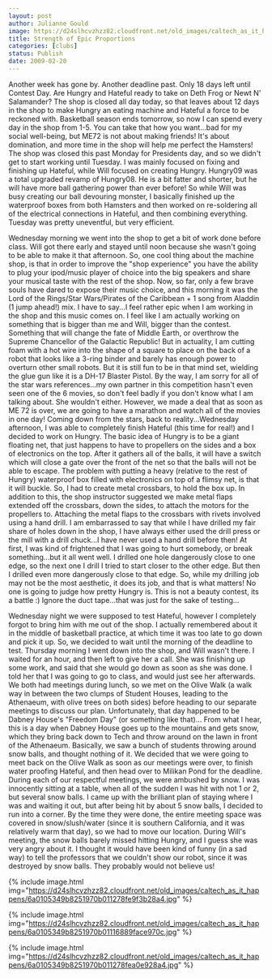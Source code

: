 ```yaml
---
layout: post
author: Julianne Gould
image: https://d24slhcvzhzz82.cloudfront.net/old_images/caltech_as_it_happens/6a0105349b8251970b01116889e9c3970c.jpg
title: Strength of Epic Proportions
categories: [clubs]
status: Publish
date: 2009-02-20
---
```


Another week has gone by. Another deadline past. Only 18 days left until Contest Day. Are Hungry and Hateful ready to take on Deth Frog or Newt N' Salamander? The shop is closed all day today, so that leaves about 12 days in the shop to make Hungry an eating machine and Hateful a force to be reckoned with. Basketball season ends tomorrow, so now I can spend every day in the shop from 1-5. You can take that how you want...bad for my social well-being, but ME72 is not about making friends! It's about domination, and more time in the shop will help me perfect the Hamsters!
The shop was closed this past Monday for Presidents day, and so we didn't get to start working until Tuesday. I was mainly focused on fixing and finishing up Hateful, while Will focused on creating Hungry. Hungry09 was a total upgraded revamp of Hungry08. He is a bit fatter and shorter, but he will have more ball gathering power than ever before! So while Will was busy creating our ball devouring monster, I basically finished up the waterproof boxes from both Hamsters and then worked on re-soldering all of the electrical connections in Hateful, and then combining everything. Tuesday was pretty uneventful, but very efficient.

Wednesday morning we went into the shop to get a bit of work done before class. Will got there early and stayed until noon because she wasn't going to be able to make it that afternoon. So, one cool thing about the machine shop, is that in order to improve the "shop experience" you have the ability to plug your ipod/music player of choice into the big speakers and share your musical taste with the rest of the shop. Now, so far, only a few brave souls have dared to expose their music choice, and this morning it was the Lord of the Rings/Star Wars/Pirates of the Caribbean + 1 song from Aladdin (1 jump ahead!) mix. I have to say...I feel rather epic when I am working in the shop and this music comes on. I feel like I am actually working on something that is bigger than me and Will, bigger than the contest. Something that will change the fate of Middle Earth, or overthrow the Supreme Chancellor of the Galactic Republic! But in actuality, I am cutting foam with a hot wire into the shape of a square to place on the back of a robot that looks like a 3-ring binder and barely has enough power to overturn other small robots. But it is still fun to be in that mind set, wielding the glue gun like it is a DH-17 Blaster Pistol. By the way, I am sorry for all of the star wars references...my own partner in this competition hasn't even seen one of the 6 movies, so don't feel badly if you don't know what I am talking about. She wouldn't either. However, we made a deal that as soon as ME 72 is over, we are going to have a marathon and watch all of the movies in one day!
Coming down from the stars, back to reality...Wednesday afternoon, I was able to completely finish Hateful (this time for real!) and I decided to work on Hungry. The basic idea of Hungry is to be a giant floating net, that just happens to have to propellers on the sides and a box of electronics on the top. After it gathers all of the balls, it will have a switch which will close a gate over the front of the net so that the balls will not be able to escape. The problem with putting a heavy (relative to the rest of Hungry) waterproof box filled with electronics on top of a flimsy net, is that it will buckle. So, I had to create metal crossbars, to hold the box up. In addition to this, the shop instructor suggested we make metal flaps extended off the crossbars, down the sides, to attach the motors for the propellers to. Attaching the metal flaps to the crossbars with rivets involved using a hand drill. I am embarrassed to say that while I have drilled my fair share of holes down in the shop, I have always either used the drill press or the mill with a drill chuck...I have never used a hand drill before then! At first, I was kind of frightened that I was going to hurt somebody, or break something...but it all went well. I drilled one hole dangerously close to one edge, so the next one I drill I tried to start closer to the other edge. But then I drilled even more dangerously close to that edge. So, while my drilling job may not be the most aesthetic, it does its job, and that is what matters! No one is going to judge how pretty Hungry is. This is not a beauty contest, its a battle :)
 Ignore the duct tape...that was just for the sake of testing...

Wednesday night we were supposed to test Hateful, however I completely forgot to bring him with me out of the shop. I actually remembered about it in the middle of basketball practice, at which time it was too late to go down and pick it up. So, we decided to wait until the morning of the deadline to test. 
Thursday morning I went down into the shop, and Will wasn't there. I waited for an hour, and then left to give her a call. She was finishing up some work, and said that she would go down as soon as she was done. I told her that I was going to go to class, and would just see her afterwards. We both had meetings during lunch, so we met on the Olive Walk (a walk way in between the two clumps of Student Houses, leading to the Athenaeum, with olive trees on both sides) before heading to our separate meetings to discuss our plan. Unfortunately, that day happened to be Dabney House's "Freedom Day" (or something like that)... From what I hear, this is a day when Dabney House goes up to the mountains and gets snow, which they bring back down to Tech and throw around on the lawn in front of the Athenaeum. Basically, we saw a bunch of students throwing around snow balls, and thought nothing of it. We decided that we were going to meet back on the Olive Walk as soon as our meetings were over, to finish water proofing Hateful, and then head over to Milikan Pond for the deadline. During each of our respectful meetings, we were ambushed by snow. I was innocently sitting at a table, when all of the sudden I was hit with not 1 or 2, but several snow balls. I came up with the brilliant plan of staying where I was and waiting it out, but after being hit by about 5 snow balls, I decided to run into a corner. By the time they were done, the entire meeting space was covered in snow/slush/water (since it is southern California, and it was relatively warm that day), so we had to move our location. During Will's meeting, the snow balls barely missed hitting Hungry, and I guess she was very angry about it. I thought it would have been kind of funny (in a sad way) to tell the professors that we couldn't show our robot, since it was destroyed by snow balls. They probably would not believe us!

{% include image.html img="https://d24slhcvzhzz82.cloudfront.net/old_images/caltech_as_it_happens/6a0105349b8251970b011278fe9f3b28a4.jpg" %}

{% include image.html img="https://d24slhcvzhzz82.cloudfront.net/old_images/caltech_as_it_happens/6a0105349b8251970b01116889face970c.jpg" %}

{% include image.html img="https://d24slhcvzhzz82.cloudfront.net/old_images/caltech_as_it_happens/6a0105349b8251970b011278fea0e928a4.jpg" %} 
